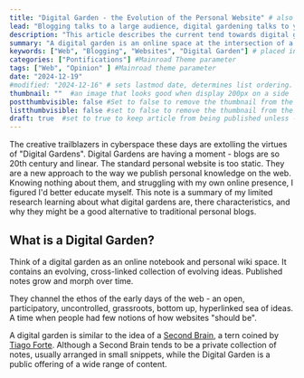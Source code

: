 ```yaml
---
title: "Digital Garden - the Evolution of the Personal Website" # also placed in pages <head> for SEO
lead: "Blogging talks to a large audience, digital gardening talks to yourself. Gardens grow and change with time." # Mainroad theme - subtitle
description: "This article describes the current tend towards digital gardens instead of blogs. It describes what characteristics define a digital garden. " # placed in <head> tag for SEO
summary: "A digital garden is an online space at the intersection of a notebook and a blog, where digital gardeners share seeds of thoughts to be cultivated in public. Contrary to a blog, where articles and essays have a publication date and start decaying as soon as they are published, a digital garden is evergreen: digital gardeners keep on editing and refining their notes." #If exists, is used as the summary text in lists. 
keywords: ["Web", "Blogging", "Websites", "Digital Garden"] # placed in <head> tag for SEO
categories: ["Pontifications"] #Mainroad Theme parameter
tags: ["Web", "Opinion" ] #Mainroad theme parameter
date: "2024-12-19"
#modified: "2024-12-16" # sets lastmod date, determines list ordering. Overridden if enableGitInfo = true
thumbnail: ""  #an image that looks good when display 200px on a side
postthumbvisible: false #Set to false to remove the thumbnail from the post heading
listthumbvisible: false #set to false to remove the thumbnail from the list entry
draft: true  #set to true to keep article from being published unless --builtdrafts flag is passed
---
```


The creative trailblazers in cyberspace these days are extolling the virtues of "Digital Gardens". 
Digital Gardens are having a moment - blogs are so 20th century and linear. The standard personal website is too static. 
They are a new approach to the way we publish personal knowledge on the web. Knowing nothing about them, and struggling with my own online presence,
I figured I'd better educate myself. This note is a summary of my limited research learning about what digital gardens are, there characteristics,
and why they might be a good alternative to traditional personal blogs.

## What is a Digital Garden?

Think of a digital garden as an online notebook and personal wiki space. 
It contains an evolving, cross-linked collection of evolving ideas. Published notes grow and morph over time.

They channel the ethos of the early days of the web - an open, participatory, uncontrolled, grassroots, bottom up, hyperlinked sea of ideas.
A time when people had few notions of how websites "should be".

A digital garden is similar to the idea of a [Second Brain](https://www.linkedin.com/pulse/what-second-brain-why-you-need-one-glen-long/),
a tern coined by [Tiago Forte](https://fortelabs.com/). Although a Second Brain tends to be a private collection of notes, usually arranged in small snippets,
while the Digital Garden is a public offering of a wide range of content.
